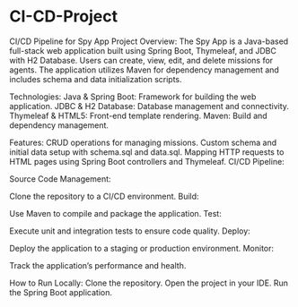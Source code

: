 # CI-CD-Project
CI/CD Pipeline for Spy App
Project Overview:
The Spy App is a Java-based full-stack web application built using Spring Boot, Thymeleaf, and JDBC with H2 Database. Users can create, view, edit, and delete missions for agents. The application utilizes Maven for dependency management and includes schema and data initialization scripts.

Technologies:
Java & Spring Boot: Framework for building the web application.
JDBC & H2 Database: Database management and connectivity.
Thymeleaf & HTML5: Front-end template rendering.
Maven: Build and dependency management.

Features:
CRUD operations for managing missions.
Custom schema and initial data setup with schema.sql and data.sql.
Mapping HTTP requests to HTML pages using Spring Boot controllers and Thymeleaf.
CI/CD Pipeline:

Source Code Management:

Clone the repository to a CI/CD environment.
Build:

Use Maven to compile and package the application.
Test:

Execute unit and integration tests to ensure code quality.
Deploy:

Deploy the application to a staging or production environment.
Monitor:

Track the application’s performance and health.

How to Run Locally:
Clone the repository.
Open the project in your IDE.
Run the Spring Boot application.


